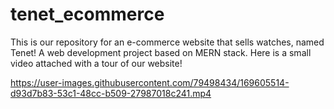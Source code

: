 # tenet_ecommerce
This is our repository for an e-commerce website that sells watches, named Tenet!
A web development project based on MERN stack.
Here is a small video attached with a tour of our website!

https://user-images.githubusercontent.com/79498434/169605514-d93d7b83-53c1-48cc-b509-27987018c241.mp4

